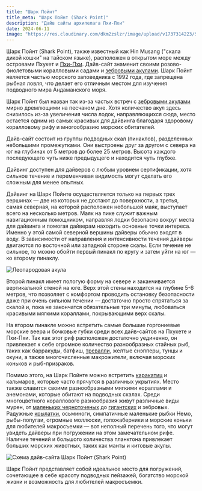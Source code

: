 ```yaml
---
title: "Шарк Пойнт"
title_meta: "Шарк Пойнт (Shark Point)"
description: "Дайв сайты архипелага Пхи-Пхи"
date: 2024-06-11
image: "https://res.cloudinary.com/dkm2zslzr/image/upload/v1737314223/Shark_Point_Preview_baekay.png"
---
```


Шарк Пойнт (Shark Point), также известный как Hin Musang ("скала дикой кошки" на тайском языке), расположен в открытом море между островами Пхукет и [Пхи-Пхи](https://diversnotes.com/tags/%D0%BF%D1%85%D0%B8-%D0%BF%D1%85%D0%B8/). Дайв-сайт знаменит своими розово-фиолетовыми коралловыми садами и [зебровыми акулами](https://diversnotes.com/database/zebra-shark/). Шарк Пойнт является частью морского заповедника с 1992 года, где запрещена рыбная ловля, что делает его отличным местом для изучения подводного мира Андаманского моря.

Шарк Пойнт был назван так из-за частых встреч с [зебровыми акулами](https://diversnotes.com/database/zebra-shark/) мирно дремлющими на песчаном дне. Хотя количество акул здесь снизилось из-за увеличения числа лодок, направляющихся сюда, место остается одним из самых красивых для дайвинга благодаря здоровому коралловому рифу и многообразию морских обитателей.

<YouTube id="H4IgZJVaEPI" />

Дайв-сайт состоит из группы подводных скал (пинаклов), разделенных небольшими промежутками. Они выстроены друг за другом с севера на юг на глубинах от 5 метров до более 25 метров. Высота каждого последующего чуть ниже предыдущего и находится чуть глубже.

Дайвинг доступен для дайверов с любым уровнем сертификации, хотя сильное течение и переменчивая видимость могут сделать его сложным для менее опытных.

Дайвинг на Шарк Пойнте осуществляется только на первых трех вершинах — две из которых не достают до поверхности, а третья, самая северная, на которой расположен небольшой маяк, выступает всего на несколько метров. Маяк на пике служит важным навигационным помощником, направляя лодки безопасно вокруг места для дайвинга и помогая дайверам находить основные точки интереса. Именно у этой самой северной вершины дайверы обычно входят в воду. В зависимости от направления и интенсивности течения дайверы двигаются по восточной или западной стороне скалы. Если течение не сильное, то можно обойти первый пинакл по кругу и затем уйти на юг — ко второму пинаклу.

![Леопародовая акула](https://res.cloudinary.com/dkm2zslzr/image/upload/v1737314235/SharkPoint_4250x2390_tkpxlt.png "Леопародовая акула")

Второй пинакл имеет пологую форму на севере и заканчивается вертикальной стеной на юге. Верх этой стены находится на глубине 5-6 метров, что позволяет с комфортом проводить остановку безопасности даже при очень сильном течении — достаточно просто спрятаться за скалой и, пока не закончатся обязательные три минуты, любоваться красивыми мягкими кораллами, покрывающими верх скалы.

На втором пинакле можно встретить самые большие горгониевые морские веера и бочковые губки среди всех дайв-сайтов на Пхукете и Пхи-Пхи. Так как этот риф расположен достаточно уединенно, он привлекает к себе огромное количество разнообразных стайных рыб, таких как барракуды, батфиш, [тревалли](https://diversnotes.com/database/giant-trevally/), желтые снэпперы, тунцы и окуни, а также многочисленные макрожители, включая морских коньков и рыб-призраков.

Помимо этого, на Шарк Пойнте можно встретить [каракатиц](https://diversnotes.com/database/pharaoh_cuttlefish/) и кальмаров, которые часто прячутся в различных укрытиях. Место также славится своими разнообразными мягкими кораллами и анемонами, которые обитают на подводных скалах. Среди многоцветного кораллового разнообразия живут различные виды мурен, от [маленьких черноточеных](https://diversnotes.com/database/fimbriated-moray/) до [гигантских](https://diversnotes.com/database/giant-moray/) и зебровых. Радужные [крылатки](https://diversnotes.com/database/red-lionfish/), осьминоги, симпатичные маленькие рыбки Немо, рыбы-попугаи, огромные моллюски, голожаберники и морские коньки для любителей макросъемки — вот неполный перечень того, что могут увидеть дайверы при погружении на этом замечательном рифе. Наличие течений и большого количества планктона привлекает больших морских животных, таких как манты и китовые акулы.

![Cхема дайв-сайта Шарк Пойнт (Shark Point)](https://res.cloudinary.com/dkm2zslzr/image/upload/v1737314222/Shark_Point_Map_fhwjcx.png "Cхема дайв-сайта Шарк Пойнт (Shark Point)")

Шарк Пойнт представляет собой идеальное место для погружений, сочетающее в себе красоту подводных пейзажей, богатство морской жизни и возможность для любителей макросъемки.

